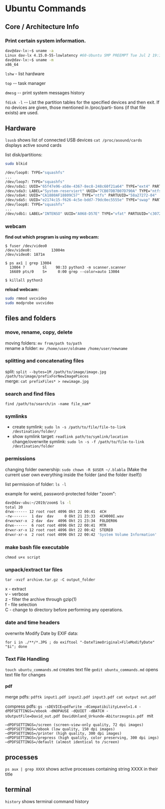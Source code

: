 # Ubuntu Commands

## Core / Architecture Info

### Print certain system information.

``` bash 
dav@dav-lx:~$ uname -a
Linux dav-lx 4.15.0-55-lowlatency #60-Ubuntu SMP PREEMPT Tue Jul 2 19:11:22 UTC 2019 x86_64 x86_64 x86_64 GNU/Linux
dav@dav-lx:~$ uname -m
x86_64
```

`lshw` - list hardware

`top` -- task manager

`dmesg`	-- print system messages history 

`fdisk -l` -- List  the  partition  tables  for the specified devices and then
              exit.  If no devices are given, those mentioned in  /proc/parti‐
              tions (if that file exists) are used.



## Hardware

`lsusb` shows list of connected USB devices
`cat /proc/asound/cards` displays active sound cards

list disk/partitions:

``` bash
sudo blkid

/dev/loop0: TYPE="squashfs"
...
/dev/loop7: TYPE="squashfs"
/dev/sda1: UUID="65f47e96-a58e-4367-8ec8-248c60f21a64" TYPE="ext4" PARTUUID="58a27272-01"
/dev/sda3: LABEL="System-reserviert" UUID="7CB07DB7B07D790A" TYPE="ntfs" PARTUUID="58a27272-03"
/dev/sda4: UUID="CA1880AF18809C57" TYPE="ntfs" PARTUUID="58a27272-04"
/dev/sda5: UUID="e2174c15-f626-4c5e-bdd7-79dc0ec5555e" TYPE="swap" PARTUUID="58a27272-05"
/dev/loop8: TYPE="squashfs"
...
/dev/sdb1: LABEL="INTENSO" UUID="A068-D57E" TYPE="vfat" PARTUUID="c3072e18-01"
```

### webcam

**find out which program is using my webcam:**  

```
$ fuser /dev/video0
/dev/video0:         13004m
/dev/video0: 1871m

$ ps ax1 | grep 13004
  13004 ?        Sl    90:33 python3 -m scanner.scanner
  16689 pts/0    S+     0:00 grep --color=auto 13004

$ killall python3
```

**reload webcam:**  

``` bash
sudo rmmod uvcvideo
sudo modprobe uvcvideo
```

## files and folders

### move, rename, copy, delete

moving folders: `mv from/path to/path`  
rename a folder: `mv /home/user/oldname /home/user/newname`  

### splitting and concatenating files

split: `split --bytes=1M /path/to/image/image.jpg /path/to/image/prefixForNewImagePieces`  
merge: `cat prefixFiles* > newimage.jpg`

### search and find files

`find /path/to/search/in -name file_nam*`

### symlinks

- create symlink: `sudo ln -s /path/to/file/file-to-link /destination/folder/`  
- show symlink target: `readlink path/to/symlink/location`
change/overwrite symlink: `sudo ln -s -f /path/to/file-to-link /destination/folder`

### permissions

changing folder ownership: `sudo chown -R $USER ~/.blabla` (Make the current user own everything inside the folder (and the folder itself))  

list permission of folder: `ls -l`

example for weird, password-protected folder "zoom":  
``` bash
dav@dav-ubu:~/2019/zoom$ ls -l
total 20
drwx------ 12 root root 4096 Okt 22 00:41  4CH
-rw-------  1 dav  dav     0 Okt 21 23:33  4CH000I.wav
drwxrwxr-x  2 dav  dav  4096 Okt 21 23:34  FOLDER06
drwx------  6 root root 4096 Okt 22 00:41  MTR
drwxr-xr-x 12 root root 4096 Okt 22 00:42  STEREO
drwxr-xr-x  2 root root 4096 Okt 22 00:42 'System Volume Information'
```

### make bash file executable

`chmod u+x script`

### unpack/extract tar files
`tar -xvzf archive.tar.gz -C output_folder`

x - extract  
v - verbose  
z - filter the archive through gzip(1)  
f - file selection  
C - change to directory before performing any operations.

### date and time headers

overwrite Modify Date by EXIF data:

`for i in ./**/*.JPG ; do exiftool "-DateTimeOriginal>FileModifyDate" "$i"; done`

### Text File Handling

`touch ubuntu_commands.md` creates text file
`gedit ubuntu_commands.md` opens text file for changes

#### pdf

merge pdfs: `pdftk input1.pdf input2.pdf input3.pdf cat output out.pdf`

compress pdfs:
`gs -sDEVICE=pdfwrite -dCompatibilityLevel=1.4 -dPDFSETTINGS=/ebook -dNOPAUSE -dQUIET -dBATCH -sOutputFile=David_out.pdf DavidUnland_Urkunde-Abiturzeugnis.pdf `
mit 
``` 
–dPDFSETTINGS=/screen (screen-view-only quality, 72 dpi images)
–dPDFSETTINGS=/ebook (low quality, 150 dpi images)
–dPDFSETTINGS=/printer (high quality, 300 dpi images)
–dPDFSETTINGS=/prepress (high quality, color preserving, 300 dpi imgs)
–dPDFSETTINGS=/default (almost identical to /screen)  
```



## processes

`ps aux | grep XXXX` shows active processes containing string XXXX in their title


## terminal

`history` shows terminal command history
